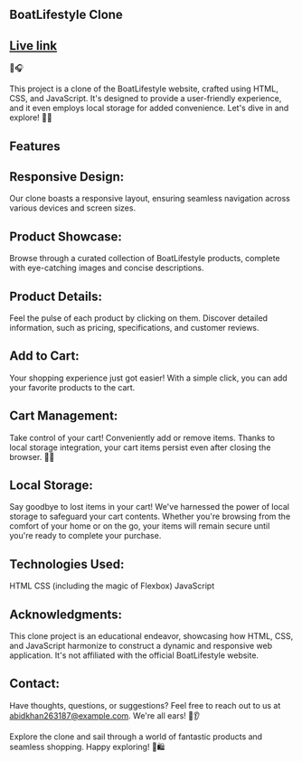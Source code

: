 ## BoatLifestyle Clone
## [Live link](https://boat-collections-clone.vercel.app|)
🛶🎧

This project is a clone of the BoatLifestyle website, crafted using HTML, CSS, and JavaScript. It's designed to provide a user-friendly experience, and it even employs local storage for added convenience. Let's dive in and explore! 🚤🎉

## Features
## Responsive Design:
Our clone boasts a responsive layout, ensuring seamless navigation across various devices and screen sizes.

## Product Showcase:
Browse through a curated collection of BoatLifestyle products, complete with eye-catching images and concise descriptions.

## Product Details:
Feel the pulse of each product by clicking on them. Discover detailed information, such as pricing, specifications, and customer reviews.

## Add to Cart:
Your shopping experience just got easier! With a simple click, you can add your favorite products to the cart.

## Cart Management:
Take control of your cart! Conveniently add or remove items. Thanks to local storage integration, your cart items persist even after closing the browser. 🛒💼

## Local Storage:
Say goodbye to lost items in your cart! We've harnessed the power of local storage to safeguard your cart contents. Whether you're browsing from the comfort of your home or on the go, your items will remain secure until you're ready to complete your purchase.

## Technologies Used:
HTML
CSS (including the magic of Flexbox)
JavaScript

## Acknowledgments:
This clone project is an educational endeavor, showcasing how HTML, CSS, and JavaScript harmonize to construct a dynamic and responsive web application. It's not affiliated with the official BoatLifestyle website.

## Contact:
Have thoughts, questions, or suggestions? Feel free to reach out to us at abidkhan263187@example.com. We're all ears! 💌👂

Explore the clone and sail through a world of fantastic products and seamless shopping. Happy exploring! 🌊🛍️

